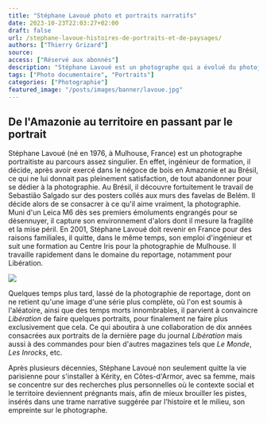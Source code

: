 ```yaml
---
title: "Stéphane Lavoué photo et portraits narratifs"
date: 2023-10-23T22:03:27+02:00
draft: false
url: /stephane-lavoue-histoires-de-portraits-et-de-paysages/
authors: ["Thierry Grizard"]
source:
access: ["Réservé aux abonnés"]
description: "Stéphane Lavoué est un photographe qui a évolué du photojournalisme aux portraits de commande pour parvenir à une photographie narrative assumant sa subjectivité sans renoncer pourtant à documenter mais de manière engagée."
tags: ["Photo documentaire", "Portraits"]
categories: ["Photographie"]
featured_image: "/posts/images/banner/lavoue.jpg"
---
```

## De l'Amazonie au territoire en passant par le portrait

Stéphane Lavoué (né en 1976, à Mulhouse, France) est un photographe portraitiste au parcours assez singulier. En effet, ingénieur de formation, il décide, après avoir exercé dans le négoce de bois en Amazonie et au Brésil, ce qui ne lui donnait pas pleinement satisfaction, de tout abandonner pour se dédier à la photographie. Au Brésil, il découvre fortuitement le travail de Sebastião Salgado sur des posters collés aux murs des favelas de Belém. Il décide alors de se consacrer à ce qu'il aime vraiment, la photographie. Muni d'un Leica M6 dès ses premiers émoluments engrangés pour se désennuyer, il capture son environnement d'alors dont il mesure la fragilité et la mise péril. En 2001, Stéphane Lavoué doit revenir en France pour des raisons familiales, il quitte, dans le même temps, son emploi d'ingénieur et suit une formation au Centre Iris pour la photographie de Mulhouse. Il travaille rapidement dans le domaine du reportage, notamment pour Libération.

![](/posts/images/lavoue/stephane-lavoue_photography_western_2021.130.jpg)

Quelques temps plus tard, lassé de la photographie de reportage, dont on ne retient qu'une image d'une série plus complète, où l'on est soumis à l'aléatoire, ainsi que des temps morts innombrables, il parvient à convaincre *Libération* de faire quelques portraits, pour finalement ne faire plus exclusivement que cela. Ce qui aboutira à une collaboration de dix années consacrées aux portraits de la dernière page du journal *Libération* mais aussi à des commandes pour bien d'autres magazines tels que *Le Monde*, *Les Inrocks*, etc.

Après plusieurs décennies, Stéphane Lavoué non seulement quitte la vie parisienne pour s'installer à Kérity, en Côtes-d'Armor, avec sa femme, mais se concentre sur des recherches plus personnelles où le contexte social et le territoire deviennent prégnants mais, afin de mieux brouiller les pistes, insérés dans une trame narrative suggérée par l'histoire et le milieu, son empreinte sur le photographe.
